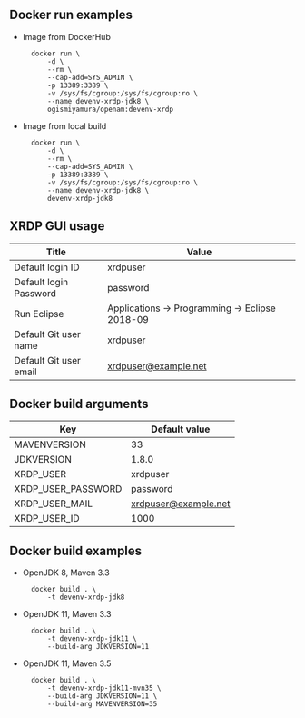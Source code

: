 ## Docker run examples

* Image from DockerHub

        docker run \
            -d \
            --rm \
            --cap-add=SYS_ADMIN \
            -p 13389:3389 \
            -v /sys/fs/cgroup:/sys/fs/cgroup:ro \
            --name devenv-xrdp-jdk8 \
            ogismiyamura/openam:devenv-xrdp

* Image from local build

        docker run \
            -d \
            --rm \
            --cap-add=SYS_ADMIN \
            -p 13389:3389 \
            -v /sys/fs/cgroup:/sys/fs/cgroup:ro \
            --name devenv-xrdp-jdk8 \
            devenv-xrdp-jdk8


## XRDP GUI usage

| Title | Value |
|---|---|
| Default login ID | xrdpuser |
| Default login Password | password |
| Run Eclipse | Applications -> Programming -> Eclipse 2018-09 |
| Default Git user name | xrdpuser |
| Default Git user email| xrdpuser@example.net |


## Docker build arguments

| Key | Default value |
|---|---|
| MAVENVERSION | 33 |
| JDKVERSION | 1.8.0 |
| XRDP_USER | xrdpuser |
| XRDP_USER_PASSWORD | password |
| XRDP_USER_MAIL | xrdpuser@example.net |
| XRDP_USER_ID | 1000 |


## Docker build examples

* OpenJDK 8, Maven 3.3

        docker build . \
            -t devenv-xrdp-jdk8

* OpenJDK 11, Maven 3.3

        docker build . \
            -t devenv-xrdp-jdk11 \
            --build-arg JDKVERSION=11

* OpenJDK 11, Maven 3.5

        docker build . \
            -t devenv-xrdp-jdk11-mvn35 \
            --build-arg JDKVERSION=11 \
            --build-arg MAVENVERSION=35
